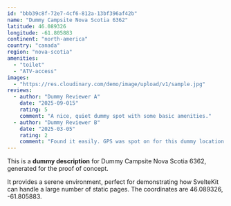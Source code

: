 ```yaml
---
id: "bbb39c8f-72e7-4cf6-812a-13bf396af42b"
name: "Dummy Campsite Nova Scotia 6362"
latitude: 46.089326
longitude: -61.805883
continent: "north-america"
country: "canada"
region: "nova-scotia"
amenities:
  - "toilet"
  - "ATV-access"
images:
  - "https://res.cloudinary.com/demo/image/upload/v1/sample.jpg"
reviews:
  - author: "Dummy Reviewer A"
    date: "2025-09-015"
    rating: 5
    comment: "A nice, quiet dummy spot with some basic amenities."
  - author: "Dummy Reviewer B"
    date: "2025-03-05"
    rating: 2
    comment: "Found it easily. GPS was spot on for this dummy location."
---
```


This is a **dummy description** for Dummy Campsite Nova Scotia 6362, generated for the proof of concept.

It provides a serene environment, perfect for demonstrating how SvelteKit can handle a large number of static pages. The coordinates are 46.089326, -61.805883.

